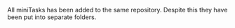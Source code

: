All miniTasks has been added to the same repository.
Despite this they have been put into separate folders.
